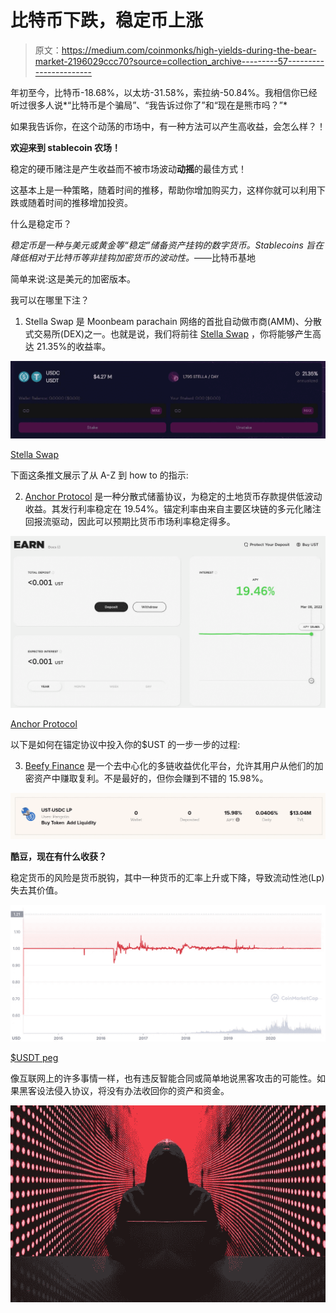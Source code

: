 # 比特币下跌，稳定币上涨

> 原文：<https://medium.com/coinmonks/high-yields-during-the-bear-market-2196029ccc70?source=collection_archive---------57----------------------->

年初至今，比特币-18.68%，以太坊-31.58%，索拉纳-50.84%。我相信你已经听过很多人说*“比特币是个骗局”、“我告诉过你了”和“现在是熊市吗？”*

如果我告诉你，在这个动荡的市场中，有一种方法可以产生高收益，会怎么样？！

**欢迎来到 stablecoin 农场！**

稳定的硬币赌注是产生收益而不被市场波动**动摇**的最佳方式！

这基本上是一种策略，随着时间的推移，帮助你增加购买力，这样你就可以利用下跌或随着时间的推移增加投资。

什么是稳定币？

*稳定币是一种与美元或黄金等“稳定”储备资产挂钩的数字货币。Stablecoins 旨在降低相对于比特币等非挂钩加密货币的波动性。*——比特币基地

简单来说:这是美元的加密版本。

我可以在哪里下注？

1.  Stella Swap 是 Moonbeam parachain 网络的首批自动做市商(AMM)、分散式交易所(DEX)之一。也就是说，我们将前往 [Stella Swap](https://app.stellaswap.com/farm?filter=stables) ，你将能够产生高达 21.35%的收益率。

![](img/46737090162bd0fe4cb38bb7e9859a53.png)

[Stella Swap](https://app.stellaswap.com/farm?filter=stables)

下面这条推文展示了从 A-Z 到 how to 的指示:

2. [Anchor Protocol](https://app.anchorprotocol.com/earn) 是一种分散式储蓄协议，为稳定的土地货币存款提供低波动收益。其发行利率稳定在 19.54%。锚定利率由来自主要区块链的多元化赌注回报流驱动，因此可以预期比货币市场利率稳定得多。

![](img/93890c58f8a282f2857717c1b99b996b.png)

[Anchor Protocol](https://app.anchorprotocol.com/earn)

以下是如何在锚定协议中投入你的$UST 的一步一步的过程:

3. [Beefy Finance](https://app.beefy.finance/#/avax) 是一个去中心化的多链收益优化平台，允许其用户从他们的加密资产中赚取复利。不是最好的，但你会赚到不错的 15.98%。

![](img/ea5b41035badc2272a9320c8b2d3fc3b.png)

**酷豆，现在有什么收获？**

稳定货币的风险是货币脱钩，其中一种货币的汇率上升或下降，导致流动性池(Lp)失去其价值。

![](img/759748db66b1a9cb35e96e0f9d163442.png)

[$USDT peg](https://coinmarketcap.com/currencies/tether/)

像互联网上的许多事情一样，也有违反智能合同或简单地说黑客攻击的可能性。如果黑客设法侵入协议，将没有办法收回你的资产和资金。

![](img/64cedb4c4ba629ddd76937d50cf897d1.png)